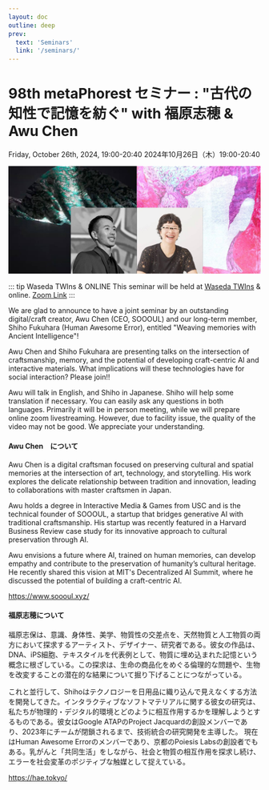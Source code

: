 ```yaml
---
layout: doc
outline: deep
prev:
  text: 'Seminars'
  link: '/seminars/'
---
```


# 98th metaPhorest セミナー : "古代の知性で記憶を紡ぐ" with 福原志穂 & Awu Chen

Friday, October 26th, 2024, 19:00-20:40
2024年10月26日（木）19:00-20:40

![](/public/seminars/098/098.jpg)

::: tip Waseda TWIns & ONLINE
This seminar will be held at [Waseda TWIns](https://maps.app.goo.gl/TQFHLpybiuomuG448) & online. [Zoom Link](https://zoom.metaphorest.org)
:::


We are glad to announce to have a joint seminar by an outstanding digital/craft creator, Awu Chen (CEO, SOOOUL) and our long-term member, Shiho Fukuhara (Human Awesome Error), entitled "Weaving memories with Ancient Intelligence"!

Awu Chen and Shiho Fukuhara are presenting talks on the intersection of craftsmanship, memory, and the potential of developing craft-centric AI and interactive materials. What implications will these technologies have for social interaction? Please join!!

Awu will talk in English, and Shiho in Japanese. Shiho will help some translation if necessary. You can easily ask any questions in both languages. Primarily it will be in person meeting, while we will prepare online zoom livestreaming. However, due to facility issue, the quality of the video may not be good. We appreciate your understanding.


#### Awu Chen　について

Awu Chen is a digital craftsman focused on preserving cultural and spatial memories at the intersection of art, technology, and storytelling. His work explores the delicate relationship between tradition and innovation, leading to collaborations with master craftsmen in Japan.

Awu holds a degree in Interactive Media & Games from USC and is the technical founder of SOOOUL, a startup that bridges generative AI with traditional craftsmanship. His startup was recently featured in a Harvard Business Review case study for its innovative approach to cultural preservation through AI.

Awu envisions a future where AI, trained on human memories, can develop empathy and contribute to the preservation of humanity’s cultural heritage. He recently shared this vision at MIT's Decentralized AI Summit, where he discussed the potential of building a craft-centric AI.

https://www.soooul.xyz/

#### 福原志穂について

福原志保は、意識、身体性、美学、物質性の交差点を、天然物質と人工物質の両方において探求するアーティスト、デザイナー、研究者である。彼女の作品は、DNA、iPS細胞、テキスタイルを代表例として、物質に埋め込まれた記憶という概念に根ざしている。この探求は、生命の商品化をめぐる倫理的な問題や、生物を改変することの潜在的な結果について掘り下げることにつながっている。

これと並行して、Shihoはテクノロジーを日用品に織り込んで見えなくする方法を開発してきた。インタラクティブなソフトマテリアルに関する彼女の研究は、私たちが物理的・デジタル的環境とどのように相互作用するかを理解しようとするものである。彼女はGoogle ATAPのProject Jacquardの創設メンバーであり、2023年にチームが閉鎖されるまで、技術統合の研究開発を主導した。
現在はHuman Awesome Errorのメンバーであり、京都のPoiesis Labsの創設者でもある。乳がんと「共同生活」をしながら、社会と物質の相互作用を探求し続け、エラーを社会変革のポジティブな触媒として捉えている。

https://hae.tokyo/
